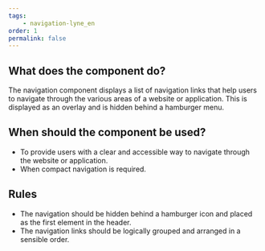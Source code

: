 ```yaml
---
tags: 
    - navigation-lyne_en
order: 1
permalink: false
---
```


## What does the component do?
The navigation component displays a list of navigation links that help users to navigate through the various areas of a website or application. This is displayed as an overlay and is hidden behind a hamburger menu.

## When should the component be used?
* To provide users with a clear and accessible way to navigate through the website or application.
* When compact navigation is required.

## Rules
* The navigation should be hidden behind a hamburger icon and placed as the first element in the header.
* The navigation links should be logically grouped and arranged in a sensible order.